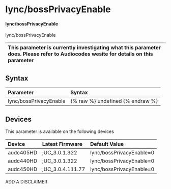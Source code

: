 ﻿---
description: lync/bossPrivacyEnable
search: false
---

# lync/bossPrivacyEnable

#### lync/bossPrivacyEnable

lync/bossPrivacyEnable


| This parameter is currently investigating what this parameter does. Please refer to Audiocodes wesite for details on this parameter | 
| :--- |

## Syntax
| Parameter | Syntax |
| :--- | :--- |
|lync/bossPrivacyEnable | {% raw %} undefined {% endraw %}|

## Devices
This parameter is available on the following devices

| Device | Latest Firmware | Default Value |
|:---|:---|:---|
| audc405HD | ;UC_3.0.1.322 | lync/bossPrivacyEnable=0 
| audc440HD | ;UC_3.0.1.322 | lync/bossPrivacyEnable=0 
| audc450HD | ;UC_3.0.4.111.77 | lync/bossPrivacyEnable=0 

ADD A DISCLAIMER
